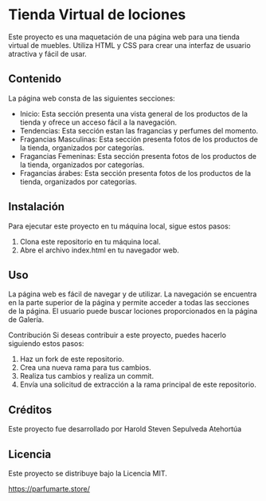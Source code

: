 # Tienda Virtual de lociones
Este proyecto es una maquetación de una página web para una tienda virtual de muebles. Utiliza HTML y CSS para crear una interfaz de usuario atractiva y fácil de usar.

## Contenido
La página web consta de las siguientes secciones:
* Inicio: Esta sección presenta una vista general de los productos de la tienda y ofrece un acceso fácil a la navegación.
* Tendencias: Esta sección estan las fragancias y perfumes del momento.
* Fragancias Masculinas: Esta sección presenta fotos de los productos de la tienda, organizados por categorías.
* Fragancias Femeninas: Esta sección presenta fotos de los productos de la tienda, organizados por categorías.
* Fragancias árabes: Esta sección presenta fotos de los productos de la tienda, organizados por categorías.

## Instalación
Para ejecutar este proyecto en tu máquina local, sigue estos pasos:
1. Clona este repositorio en tu máquina local.
2. Abre el archivo index.html en tu navegador web.

## Uso
La página web es fácil de navegar y de utilizar. La navegación se encuentra en la parte superior de la página y permite acceder a todas las secciones de la página. El usuario puede buscar  lociones proporcionados en la página de Galería.

Contribución
Si deseas contribuir a este proyecto, puedes hacerlo siguiendo estos pasos:

1. Haz un fork de este repositorio.
2. Crea una nueva rama para tus cambios.
3. Realiza tus cambios y realiza un commit.
4. Envía una solicitud de extracción a la rama principal de este repositorio.

## Créditos
Este proyecto fue desarrollado por Harold Steven Sepulveda Atehortúa 

## Licencia
Este proyecto se distribuye bajo la Licencia MIT.

https://parfumarte.store/
